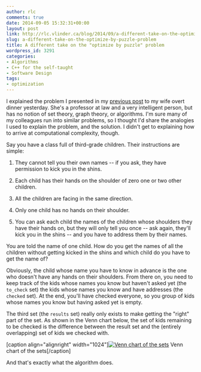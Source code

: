 ```yaml
---
author: rlc
comments: true
date: 2014-09-05 15:32:31+00:00
layout: post
link: http://rlc.vlinder.ca/blog/2014/09/a-different-take-on-the-optimize-by-puzzle-problem/
slug: a-different-take-on-the-optimize-by-puzzle-problem
title: A different take on the "optimize by puzzle" problem
wordpress_id: 3291
categories:
- Algorithms
- C++ for the self-taught
- Software Design
tags:
- optimization
---
```


I explained the problem I presented in my [previous post](http://rlc.vlinder.ca/blog/2014/09/optimization-by-puzzle/) to my wife overt dinner yesterday. She's a professor at law and a very intelligent person, but has no notion of set theory, graph theory, or algorithms. I'm sure many of my colleagues run into similar problems, so I thought I'd share the analogies I used to explain the problem, and the solution. I didn't get to explaining how to arrive at computational complexity, though.

<!--more-->

Say you have a class full of third-grade children. Their instructions are simple: 

  1. They cannot tell you their own names -- if you ask, they have permission to kick you in the shins.


  2. Each child has their hands on the shoulder of zero  one or two other children.


  3. All the children are facing in the same direction.


  4. Only one child has no hands on their shoulder.


  5. You can ask each child the names of the children whose shoulders they have their hands on, but they will only tell you once -- ask again, they'll kick you in the shins -- and you have to address them by their names.

You are told the name of one child. How do you get the names of all the children without getting kicked in the shins and which child do you have to get the name of?

Obviously, the child whose name you have to know in advance is the one who doesn't have any hands on their shoulders. From there on, you need to keep track of the kids whose names you know but haven't asked yet (the `to_check` set) the kids whose names you know and have addresses (the `checked` set). At the end, you'll have checked everyone, so you group of kids whose names you know but having asked yet is empty.

The third set (the `results` set) really only exists to make getting the "right" part of the set. As shown in the Venn chart below, the set of kids remaining to be checked is the difference between the result set and the (entirely overlapping) set of kids we checked with.

[caption align="alignright" width="1024"][![Venn chart of the sets](http://rlc.vlinder.ca/wp-content/uploads/2014/09/IMG_1202.png)](http://rlc.vlinder.ca/wp-content/uploads/2014/09/IMG_1202.png) Venn chart of the sets[/caption]

And that's exactly what the algorithm does.
